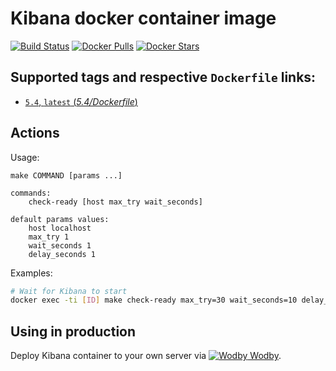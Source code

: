 # Kibana docker container image

[![Build Status](https://travis-ci.org/wodby/kibana.svg?branch=master)](https://travis-ci.org/wodby/kibana)
[![Docker Pulls](https://img.shields.io/docker/pulls/wodby/kibana.svg)](https://hub.docker.com/r/wodby/kibana)
[![Docker Stars](https://img.shields.io/docker/stars/wodby/kibana.svg)](https://hub.docker.com/r/wodby/kibana)

## Supported tags and respective `Dockerfile` links:

- [`5.4`, `latest` (*5.4/Dockerfile*)](https://github.com/wodby/kibana/tree/master/5.4/Dockerfile)

## Actions

Usage:
```
make COMMAND [params ...]

commands:
    check-ready [host max_try wait_seconds]
 
default params values:
    host localhost
    max_try 1
    wait_seconds 1
    delay_seconds 1
```

Examples:

```bash
# Wait for Kibana to start
docker exec -ti [ID] make check-ready max_try=30 wait_seconds=10 delay_seconds=60 -f /usr/local/bin/actions.mk
```

## Using in production

Deploy Kibana container to your own server via [![Wodby](https://www.google.com/s2/favicons?domain=wodby.com) Wodby](https://wodby.com).
